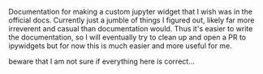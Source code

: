 Documentation for making a custom jupyter widget that I wish was in the official docs. Currently just a jumble of things I figured out, likely far more irreverent and casual than documentation would. Thus it's easier to write the documentation, so I will eventually try to clean up and open a PR to ipywidgets but for now this is much easier and more useful for me. 

beware that I am not sure if everything here is correct...
